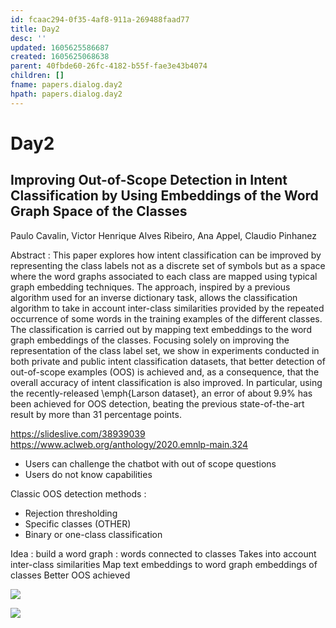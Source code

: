 ```yaml
---
id: fcaac294-0f35-4af8-911a-269488faad77
title: Day2
desc: ''
updated: 1605625586687
created: 1605625068638
parent: 40fbde60-26fc-4182-b55f-fae3e43b4074
children: []
fname: papers.dialog.day2
hpath: papers.dialog.day2
---
```

# Day2

## Improving Out-of-Scope Detection in Intent Classification by Using Embeddings of the Word Graph Space of the Classes

Paulo Cavalin, Victor Henrique Alves Ribeiro, Ana Appel, Claudio Pinhanez 

Abstract : This paper explores how intent classification can be improved by representing the class labels not as a discrete set of symbols but as a space where the word graphs associated to each class are mapped using typical graph embedding techniques. The approach, inspired by a previous algorithm used for an inverse dictionary task, allows the classification algorithm to take in account inter-class similarities provided by the repeated occurrence of some words in the training examples of the different classes. The classification is carried out by mapping text embeddings to the word graph embeddings of the classes. Focusing solely on improving the representation of the class label set, we show in experiments conducted in both private and public intent classification datasets, that better detection of out-of-scope examples (OOS) is achieved and, as a consequence, that the overall accuracy of intent classification is also improved. In particular, using the recently-released \\emph{Larson dataset}, an error of about 9.9% has been achieved for OOS detection, beating the previous state-of-the-art result by more than 31 percentage points.

<https://slideslive.com/38939039>
<https://www.aclweb.org/anthology/2020.emnlp-main.324>

- Users can challenge the chatbot with out of scope questions
- Users do not know capabilities

Classic OOS detection methods :

- Rejection thresholding
- Specific classes (OTHER)
- Binary or one-class classification

Idea : build a word graph : words connected to classes
Takes into account inter-class similarities
Map text embeddings to word graph embeddings of classes
Better OOS achieved

![](emnlp2020-notes/assets/images/2020-11-17-16-05-48.png)

![](emnlp2020-notes/assets/images/2020-11-17-16-06-25.png)

